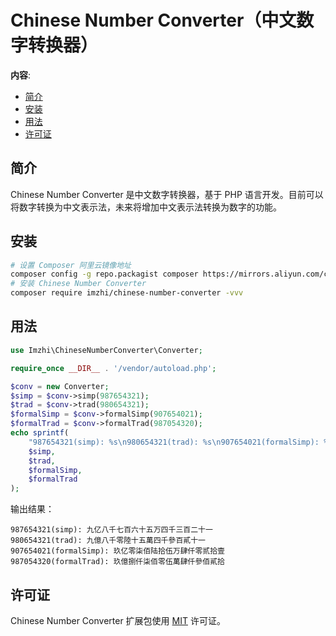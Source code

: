 # Chinese Number Converter（中文数字转换器）

__内容__:

- [简介](#简介)
- [安装](#安装)
- [用法](#用法)
- [许可证](#许可证)

简介
---
Chinese Number Converter 是中文数字转换器，基于 PHP 语言开发。目前可以将数字转换为中文表示法，未来将增加中文表示法转换为数字的功能。

安装
---

```bash
# 设置 Composer 阿里云镜像地址
composer config -g repo.packagist composer https://mirrors.aliyun.com/composer/
# 安装 Chinese Number Converter
composer require imzhi/chinese-number-converter -vvv
```

用法
---

```php
use Imzhi\ChineseNumberConverter\Converter;

require_once __DIR__ . '/vendor/autoload.php';

$conv = new Converter;
$simp = $conv->simp(987654321);
$trad = $conv->trad(980654321);
$formalSimp = $conv->formalSimp(907654021);
$formalTrad = $conv->formalTrad(987054320);
echo sprintf(
    "987654321(simp): %s\n980654321(trad): %s\n907654021(formalSimp): %s\n987054320(formalTrad): %s\n",
    $simp,
    $trad,
    $formalSimp,
    $formalTrad
);
```

输出结果：

```
987654321(simp): 九亿八千七百六十五万四千三百二十一
980654321(trad): 九億八千零陸十五萬四千參百貳十一
907654021(formalSimp): 玖亿零柒佰陆拾伍万肆仟零贰拾壹
987054320(formalTrad): 玖億捌仟柒佰零伍萬肆仟參佰貳拾
```

许可证
---
Chinese Number Converter 扩展包使用 [MIT](/LICENSE) 许可证。
